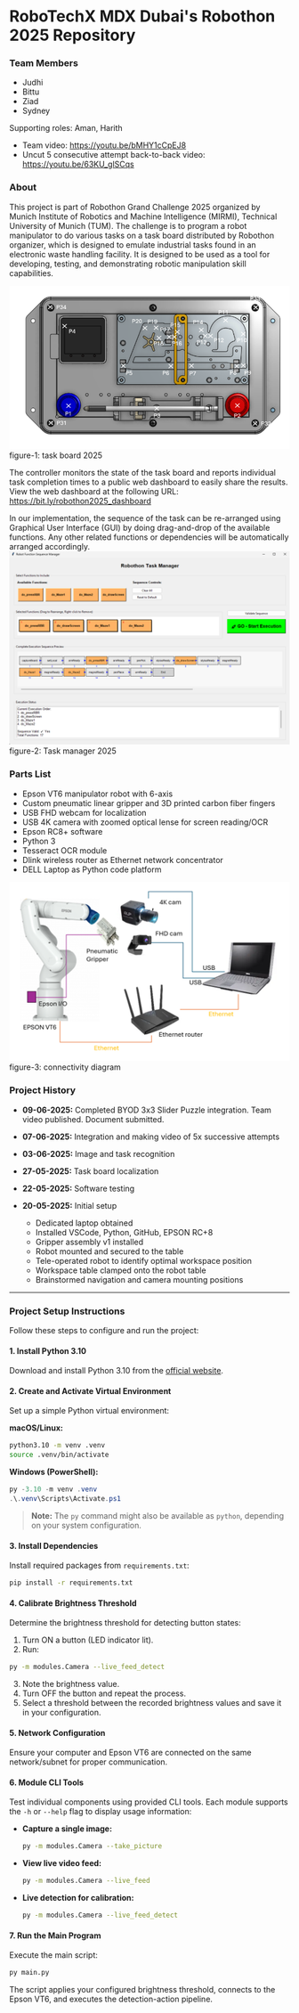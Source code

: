 # RoboTechX MDX Dubai's Robothon 2025 Repository

### Team Members
- Judhi
- Bittu
- Ziad
- Sydney

Supporting roles: Aman, Harith

- Team video: https://youtu.be/bMHY1cCpEJ8
- Uncut 5 consecutive attempt back-to-back video: https://youtu.be/63KU_glSCqs

### About
This project is part of Robothon Grand Challenge 2025 organized by Munich Institute of Robotics and Machine Intelligence (MIRMI), 
Technical University of Munich (TUM).
The challenge is to program a robot manipulator to do various tasks on a task board distributed by Robothon organizer, which is designed to emulate industrial tasks found in an electronic waste
handling facility. It is designed to be used as a tool for developing, testing, and demonstrating robotic manipulation skill capabilities. 

![Taskboard](https://github.com/a65iv/Robothon-2025/blob/main/photos/robothon2025_taskboard.png)
figure-1: task board 2025

The controller monitors the state of the task board and reports individual task completion times to a public web dashboard to easily share the results. 
View the web dashboard at the following URL: https://bit.ly/robothon2025_dashboard 

In our implementation, the sequence of the task can be re-arranged using Graphical User Interface (GUI) by doing drag-and-drop of the available functions. Any other related functions or dependencies will be automatically arranged accordingly. 
![Task manager](https://github.com/a65iv/Robothon-2025/blob/main/photos/robothon_task_manager.png)
figure-2: Task manager 2025

### Parts List
- Epson VT6 manipulator robot with 6-axis
- Custom pneumatic linear gripper and 3D printed carbon fiber fingers
- USB FHD webcam for localization
- USB 4K camera with zoomed optical lense for screen reading/OCR
- Epson RC8+ software
- Python 3
- Tesseract OCR module
- Dlink wireless router as Ethernet network concentrator
- DELL Laptop as Python code platform

![photos/robothon2025_connectivity.png](https://github.com/a65iv/Robothon-2025/blob/main/photos/robothon2025_connectivitypng.png)
figure-3: connectivity diagram

### Project History
- **09-06-2025:** Completed BYOD 3x3 Slider Puzzle integration. Team video published. Document submitted.
- **07-06-2025:** Integration and making video of 5x successive attempts 
- **03-06-2025:** Image and task recognition
- **27-05-2025:** Task board localization
- **22-05-2025:** Software testing
- **20-05-2025:** Initial setup

  - Dedicated laptop obtained
  - Installed VSCode, Python, GitHub, EPSON RC+8
  - Gripper assembly v1 installed
  - Robot mounted and secured to the table
  - Tele-operated robot to identify optimal workspace position
  - Workspace table clamped onto the robot table
  - Brainstormed navigation and camera mounting positions

---

### Project Setup Instructions

Follow these steps to configure and run the project:

#### 1. Install Python 3.10

Download and install Python 3.10 from the [official website](https://www.python.org/downloads/).

#### 2. Create and Activate Virtual Environment

Set up a simple Python virtual environment:

**macOS/Linux:**

```bash
python3.10 -m venv .venv
source .venv/bin/activate
```

**Windows (PowerShell):**

```powershell
py -3.10 -m venv .venv
.\.venv\Scripts\Activate.ps1
```

> **Note:** The `py` command might also be available as `python`, depending on your system configuration.

#### 3. Install Dependencies

Install required packages from `requirements.txt`:

```bash
pip install -r requirements.txt
```

#### 4. Calibrate Brightness Threshold

Determine the brightness threshold for detecting button states:

1. Turn ON a button (LED indicator lit).
2. Run:

```bash
py -m modules.Camera --live_feed_detect
```

3. Note the brightness value.
4. Turn OFF the button and repeat the process.
5. Select a threshold between the recorded brightness values and save it in your configuration.

#### 5. Network Configuration

Ensure your computer and Epson VT6 are connected on the same network/subnet for proper communication.

#### 6. Module CLI Tools

Test individual components using provided CLI tools. Each module supports the `-h` or `--help` flag to display usage information:

- **Capture a single image:**

  ```bash
  py -m modules.Camera --take_picture
  ```

- **View live video feed:**

  ```bash
  py -m modules.Camera --live_feed
  ```

- **Live detection for calibration:**

  ```bash
  py -m modules.Camera --live_feed_detect
  ```

#### 7. Run the Main Program

Execute the main script:

```bash
py main.py
```

The script applies your configured brightness threshold, connects to the Epson VT6, and executes the detection-action pipeline.
